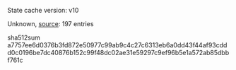 State cache version: v10

Unknown, [source](https://dxvkcachehost.codepotatoes.de): 197 entries

sha512sum a7757ee6d0376b3fd872e50977c99ab9c4c27c6313eb6a0dd43f44af93cddd0c0196be7dc40876b152c99f48dc02ae31e59297c9ef96b5e1a572ab85dbbf761c
